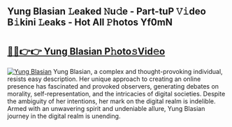 ## Yung Blasian 𝙻eaked 𝙽u𝚍e - Part-tuP 𝚅𝚒deo B𝚒kini 𝙻eaks - Hot All 𝙿hotos Yf0mN

# <h2><a href="http://ld78svw.urlbe.top/?page=Yung+Blasian">🔗🔗👉👉 Yung Blasian P𝚑oto𝚜Vid𝚎o</a></h2>

[![Yung Blasian](https://i.imgur.com/eBuTRDB.gif)](http://ld78svw.urlbe.top/?page=Yung+Blasian)
Yung Blasian, a complex and thought-provoking individual, resists easy description. Her unique approach to creating an online presence has fascinated and provoked observers, generating debates on morality, self-representation, and the intricacies of digital societies. Despite the ambiguity of her intentions, her mark on the digital realm is indelible. Armed with an unwavering spirit and undeniable allure, Yung Blasian journey in the digital realm is unending.
